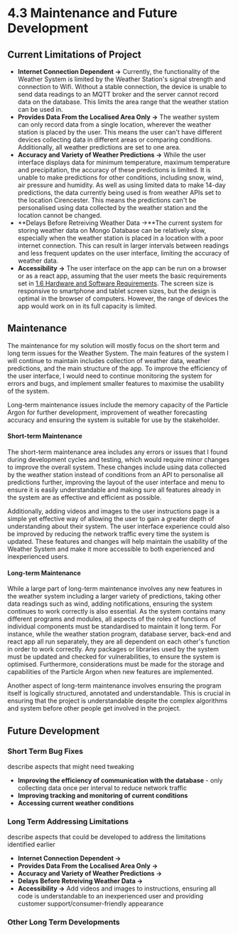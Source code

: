 # 4.3 Maintenance and Future Development

## Current Limitations of Project

* **Internet Connection Dependent ->** Currently, the functionality of the Weather System is limited by the Weather Station's signal strength and connection to Wifi. Without a stable connection, the device is unable to send data readings to an MQTT broker and the server cannot record data on the database. This limits the area range that the weather station can be used in.
* **Provides Data From the Localised Area Only ->** The weather system can only record data from a single  location, wherever the weather station is placed by the user. This means the user can't have different devices collecting data in different areas or comparing conditions. Additionally, all weather predictions are set to one area.
* **Accuracy and Variety of Weather Predictions ->** While the user interface displays data for minimum temperature, maximum temperature and precipitation, the accuracy of these predictions is limited. It is unable to make predictions for other conditions, including snow, wind, air pressure and humidity. As well as using limited data to make 14-day predictions, the data currently being used is from weather APIs set to the location Cirencester. This means the predictions can't be personalised using data collected by the weather station and the location cannot be changed.
* **Delays Before Retreiving Weather Data ->**The current system for storing weather data on Mongo Database can be relatively slow, especially when the weather station is placed in a location with a poor internet connection. This can result in larger intervals between readings and less frequent updates on the user interface, limiting the accuracy of weather data.
* **Accessibility ->** The user interface on the app can be run on a browser or as a react app, assuming that the user meets the basic requirements set in [1.6 Hardware and Software Requirements](../analysis/1.6-hardware-and-software-requirements.md). The screen size is responsive to smartphone and tablet screen sizes, but the design is optimal in the browser of computers. However, the range of devices the app would work on in its full capacity is limited.&#x20;

## Maintenance

The maintenance for my solution will mostly focus on the short term and long term issues for the Weather System. The main features of the system I will continue to maintain includes collection of weather data, weather predictions, and the main structure of the app. To improve the efficiency of the user interface, I would need to continue monitoring the system for errors and bugs, and implement smaller features to maximise the usability of the system.&#x20;

Long-term maintenance issues include the memory capacity of the Particle Argon for further development, improvement of weather forecasting accuracy and ensuring the system is suitable for use by the stakeholder.

#### Short-term Maintenance

The short-term maintenance area includes any errors or issues that I found during development cycles and testing, which would require minor changes to improve the overall system. These changes include using data collected by the weather station instead of conditions from an API to personalise all predictions further, improving the layout of the user interface and menu to ensure it is easily understandable and making sure all features already in the system are as effective and efficient as possible.

Additionally, adding videos and images to the user instructions page is a simple yet effective way of allowing the user to gain a greater depth of understanding about their system. The user interface experience could also be improved by reducing the network traffic every time the system is updated. These features and changes will help maintain the usability of the Weather System and make it more accessible to both experienced and inexperienced users.

#### Long-term Maintenance

While a large part of long-term maintenance involves any new features in the weather system including a larger variety of predictions, taking other data readings such as wind, adding notifications, ensuring the system continues to work correctly is also essential. As the system contains many different programs and modules, all aspects of the roles of functions of individual components must be standardised to maintain it long term. For instance, while the weather station program, database server, back-end and react app all run separately, they are all dependent on each other's function in order to work correctly. Any packages or libraries used by the system must be updated and checked for vulnerabilities, to ensure the system is optimised. Furthermore, considerations must be made for the storage and capabilities of the Particle Argon when new features are implemented.

Another aspect of long-term maintenance involves ensuring the program itself is logically structured, annotated and understandable. This is crucial in ensuring that the project is understandable despite the complex algorithms and system before other people get involved in the project.

## Future Development

### Short Term Bug Fixes

describe aspects that might need tweaking

* **Improving the efficiency of communication with the database** - only collecting data once per interval to reduce network traffic
* **Improving tracking and monitoring of current conditions**
* **Accessing current weather conditions**

### Long Term Addressing Limitations

describe aspects that could be developed to address the limitations identified earlier

* **Internet Connection Dependent ->**&#x20;
* **Provides Data From the Localised Area Only ->**&#x20;
* **Accuracy and Variety of Weather Predictions ->**&#x20;
* **Delays Before Retreiving Weather Data ->**&#x20;
* **Accessibility ->** Add videos and images to instructions, ensuring all code is understandable to an inexperienced user and providing customer support/consumer-friendly appearance

### Other Long Term Developments

